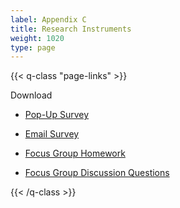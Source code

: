 ```yaml
---
label: Appendix C
title: Research Instruments
weight: 1020
type: page
---
```


{{< q-class "page-links" >}}

Download

- [Pop-Up Survey](downloads/instruments/pop-up-survey.pdf)

- [Email Survey](downloads/instruments/email-survey.pdf)

- [Focus Group Homework](downloads/instruments/focus-group-homework.pdf)

- [Focus Group Discussion Questions](downloads/instruments/focus-group-discussion-questions.pdf)

{{< /q-class >}}